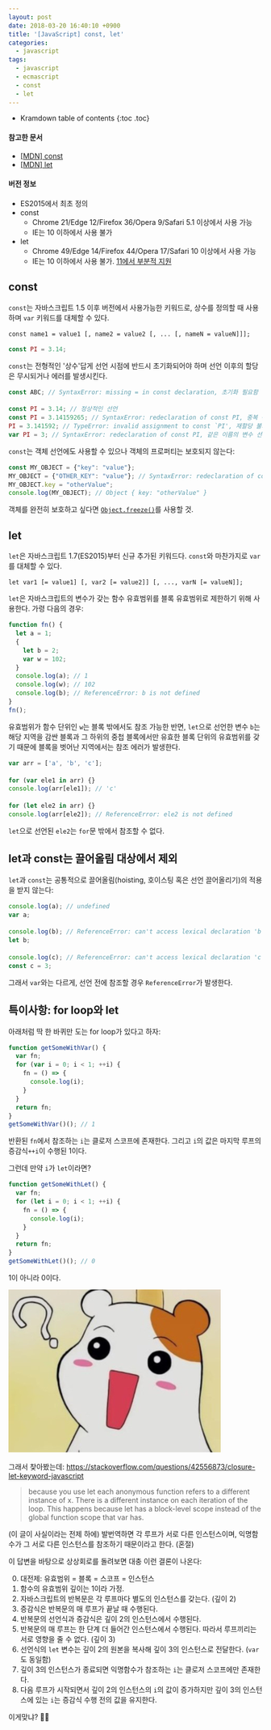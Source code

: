 ```yaml
---
layout: post
date: 2018-03-20 16:40:10 +0900
title: '[JavaScript] const, let'
categories:
  - javascript
tags:
  - javascript
  - ecmascript
  - const
  - let
---
```


* Kramdown table of contents
{:toc .toc}

#### 참고한 문서

- [\[MDN\] const](https://developer.mozilla.org/en-US/docs/Web/JavaScript/Reference/Statements/const)
- [\[MDN\] let](https://developer.mozilla.org/en-US/docs/Web/JavaScript/Reference/Statements/let)

#### 버전 정보

- ES2015에서 최초 정의
- const
  - Chrome 21/Edge 12/Firefox 36/Opera 9/Safari 5.1 이상에서 사용 가능
  - IE는 10 이하에서 사용 불가
- let
  - Chrome 49/Edge 14/Firefox 44/Opera 17/Safari 10 이상에서 사용 가능
  - IE는 10 이하에서 사용 불가. [11에서 부분적 지원](https://developer.mozilla.org/en-US/docs/Web/JavaScript/Reference/Statements/let#browser_compatibility)

## const

`const`는 자바스크립트 1.5 이후 버전에서 사용가능한 키워드로, 상수를 정의할 때 사용하며 `var` 키워드를 대체할 수 있다.

```
const name1 = value1 [, name2 = value2 [, ... [, nameN = valueN]]];
```

```js
const PI = 3.14;
```

`const`는 전형적인 '상수'답게 선언 시점에 반드시 초기화되어야 하며 선언 이후의 할당은 무시되거나 에러를 발생시킨다.

```js
const ABC; // SyntaxError: missing = in const declaration, 초기화 필요함

const PI = 3.14; // 정상적인 선언
const PI = 3.14159265; // SyntaxError: redeclaration of const PI, 중복 선언 불가
PI = 3.141592; // TypeError: invalid assignment to const `PI', 재할당 불가
var PI = 3; // SyntaxError: redeclaration of const PI, 같은 이름의 변수 선언 불가
```

`const`는 객체 선언에도 사용할 수 있으나 객체의 프로퍼티는 보호되지 않는다:

```js
const MY_OBJECT = {"key": "value"};
MY_OBJECT = {"OTHER_KEY": "value"}; // SyntaxError: redeclaration of const MY_OBJECT
MY_OBJECT.key = "otherValue";
console.log(MY_OBJECT); // Object { key: "otherValue" }
```

객체를 완전히 보호하고 싶다면 [`Object.freeze()`](https://developer.mozilla.org/en-US/docs/Web/JavaScript/Reference/Global_Objects/Object/freeze)를 사용할 것.

## let

`let`은 자바스크립트 1.7(ES2015)부터 신규 추가된 키워드다. `const`와 마찬가지로 `var`를 대체할 수 있다.

```
let var1 [= value1] [, var2 [= value2]] [, ..., varN [= valueN]];
```

`let`은 자바스크립트의 변수가 갖는 함수 유효범위를 블록 유효범위로 제한하기 위해 사용한다.
가령 다음의 경우:

```js
function fn() {
  let a = 1;
  {
    let b = 2;
    var w = 102;
  }
  console.log(a); // 1
  console.log(w); // 102
  console.log(b); // ReferenceError: b is not defined
}
fn();
```

유효범위가 함수 단위인 `w`는 블록 밖에서도 참조 가능한 반면, `let`으로 선언한 변수 `b`는 해당 지역을 감싼 블록과 그 하위의 중첩 블록에서만 유효한 블록 단위의 유효범위를 갖기 때문에 블록을 벗어난 지역에서는 참조 에러가 발생한다.

```js
var arr = ['a', 'b', 'c'];

for (var ele1 in arr) {}
console.log(arr[ele1]); // 'c'

for (let ele2 in arr) {}
console.log(arr[ele2]); // ReferenceError: ele2 is not defined
```

`let`으로 선언된 `ele2`는 `for`문 밖에서 참조할 수 없다.

## let과 const는 끌어올림 대상에서 제외

`let`과 `const`는 공통적으로 끌어올림(hoisting, 호이스팅 혹은 선언 끌어올리기)의 적용을 받지 않는다:

```js
console.log(a); // undefined
var a;

console.log(b); // ReferenceError: can't access lexical declaration 'b' before initialization
let b;

console.log(c); // ReferenceError: can't access lexical declaration 'c' before initialization
const c = 3;
```

그래서 `var`와는 다르게, 선언 전에 참조할 경우 `ReferenceError`가 발생한다.

## 특이사항: for loop와 let

아래처럼 딱 한 바퀴만 도는 for loop가 있다고 하자:

```js
function getSomeWithVar() {
  var fn;
  for (var i = 0; i < 1; ++i) {
    fn = () => {
      console.log(i);
    }
  }
  return fn;
}
getSomeWithVar()(); // 1
```

반환된 `fn`에서 참조하는 `i`는 클로저 스코프에 존재한다. 그리고 `i`의 값은 마지막 루프의 증감식`++i`이 수행된 1이다.

그런데 만약 `i`가 `let`이라면?

```js
function getSomeWithLet() {
  var fn;
  for (let i = 0; i < 1; ++i) {
    fn = () => {
      console.log(i);
    }
  }
  return fn;
}
getSomeWithLet()(); // 0
```

1이 아니라 0이다.

![](/images/wuuuuut.png)

그래서 찾아봤는데: https://stackoverflow.com/questions/42556873/closure-let-keyword-javascript

> because you use let each anonymous function refers to a different instance of x. There is a different instance on each iteration of the loop. This happens because let has a block-level scope instead of the global function scope that var has.

(이 글이 사실이라는 전제 하에) 발번역하면 각 루프가 서로 다른 인스턴스이며, 익명함수가 그 서로 다른 인스턴스를 참조하기 때문이라고 한다. (혼절)

이 답변을 바탕으로 상상회로를 돌려보면 대충 이런 결론이 나온다:

0. 대전제: 유효범위 = 블록 = 스코프 = 인스턴스
1. 함수의 유효범위 깊이는 1이라 가정.
2. 자바스크립트의 반복문은 각 루프마다 별도의 인스턴스를 갖는다. (깊이 2)
3. 증감식은 반복문의 매 루프가 끝날 때 수행된다.
4. 반복문의 선언식과 증감식은 깊이 2의 인스턴스에서 수행된다.
5. 반복문의 매 루프는 한 단계 더 들어간 인스턴스에서 수행된다. 따라서 루프끼리는 서로 영향을 줄 수 없다. (깊이 3)
6. 선언식의 `let` 변수는 깊이 2의 원본을 복사해 깊이 3의 인스턴스로 전달한다. (`var`도 동일함)
7. 깊이 3의 인스턴스가 종료되면 익명함수가 참조하는 `i`는 클로저 스코프에만 존재한다.
8. 다음 루프가 시작되면서 깊이 2의 인스턴스의 `i`의 값이 증가하지만 깊이 3의 인스턴스에 있는 `i`는 증감식 수행 전의 값을 유지한다.

이게맞냐? 🤷‍♂️
